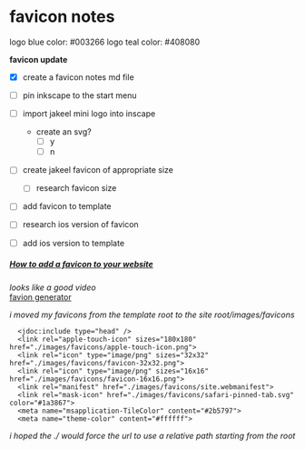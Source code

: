 # favicon notes

logo blue color: #003266
logo teal color: #408080

**favicon update**
- [x] create a favicon notes md file
- [ ] pin inkscape to the start menu
- [ ] import jakeel mini logo into inscape
   - create an svg?
     - [ ] y
     - [ ] n
- [ ] create jakeel favicon of appropriate size
    - [ ] research favicon size
- [ ] add favicon to template
- [ ] research ios version of favicon
- [ ] add ios version to template


##### [How to add a favicon to your website](https://www.youtube.com/watch?v=eDrToBd_f2U)   
*_looks like a good video_*   
[favion generator](http://realfavicongenerator.net/)

*i moved my favicons from the template root to the site root/images/favicons*
```
  <jdoc:include type="head" />
  <link rel="apple-touch-icon" sizes="180x180" href="./images/favicons/apple-touch-icon.png">
  <link rel="icon" type="image/png" sizes="32x32" href="./images/favicons/favicon-32x32.png">
  <link rel="icon" type="image/png" sizes="16x16" href="./images/favicons/favicon-16x16.png">
  <link rel="manifest" href="./images/favicons/site.webmanifest">
  <link rel="mask-icon" href="./images/favicons/safari-pinned-tab.svg" color="#1a3867">
  <meta name="msapplication-TileColor" content="#2b5797">
  <meta name="theme-color" content="#ffffff">

```

*i hoped the ./ would force the url to use a relative path starting from the root*

